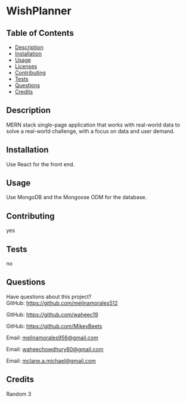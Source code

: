 # WishPlanner
  
    
## Table of Contents
* [Description](#description)
* [Installation](#installation)
* [Usage](#usage)
* [Licenses](#licenses)
* [Contributing](#contributing)
* [Tests](#tests)
* [Questions](#questions)
* [Credits](#credits)
## Description

MERN stack single-page application that works with real-world data to solve a real-world challenge, with a focus on data and user demand.

## Installation
Use React for the front end.

## Usage
Use MongoDB and the Mongoose ODM for the database.

## Contributing
yes
## Tests
no
## Questions
Have questions about this project?  
GitHub: https://github.com/melinamorales512  

GitHub: https://github.com/waheec19

GitHub: https://github.com/MikeyBeets

Email: melinamorales956@gmail.com

Email: waheechowdhury80@gmail.com

Email: mclane.a.michael@gmail.com

## Credits
Random 3
